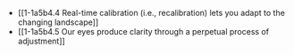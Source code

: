 - [[1-1a5b4.4 Real-time calibration (i.e., recalibration) lets you adapt to the changing landscape]]
- [[1-1a5b4.5 Our eyes produce clarity through a perpetual process of adjustment]]
